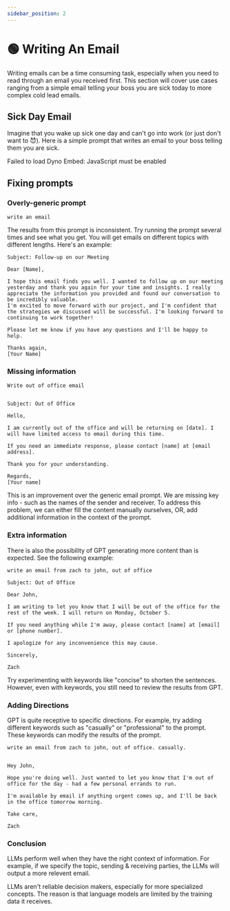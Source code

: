 ```yaml
---
sidebar_position: 2
---
```


# 🟢 Writing An Email

Writing emails can be a time consuming task, especially when you need to read through an email you received first. This section will cover use cases ranging from a simple email telling your boss you are sick today to more complex cold lead emails.

## Sick Day Email

Imagine that you wake up sick one day and can't go into work (or just don't want to 😈). Here is a simple prompt that writes an email to your boss telling them you are sick.

<div trydyno-embed="" openai-model="text-davinci-003" initial-prompt="My Name: Zach\nBoss's name: John\n\nWrite a humorous yet professional email to my boss saying that I will be out of office today since I am sick. \nBe concise and funny. Include a funny reason:" initial-response="Dear John,\n\nI'm writing to let you know that I will be out of office today. I know I'm supposed to be working, but I just couldn't resist the call of the siren song of the local donut shop. I'm sure you understand.\n\nI'll be back in the office tomorrow and will make up the time.\n\nThanks,\nZach" max-tokens="256" box-rows="10" model-temp="0.7" top-p="1">
    <noscript>Failed to load Dyno Embed: JavaScript must be enabled</noscript>
</div>

## Fixing prompts

### Overly-generic prompt

```
write an email
```

The results from this prompt is inconsistent. Try running the prompt several times and see what you get. You will get emails on different topics with different lengths. Here's an example:

```
Subject: Follow-up on our Meeting

Dear [Name],

I hope this email finds you well. I wanted to follow up on our meeting yesterday and thank you again for your time and insights. I really appreciate the information you provided and found our conversation to be incredibly valuable.
I'm excited to move forward with our project, and I'm confident that the strategies we discussed will be successful. I'm looking forward to continuing to work together!

Please let me know if you have any questions and I'll be happy to help.

Thanks again,
[Your Name]
```

### Missing information

```
Write out of office email


Subject: Out of Office

Hello,

I am currently out of the office and will be returning on [date]. I will have limited access to email during this time.

If you need an immediate response, please contact [name] at [email address].

Thank you for your understanding.

Regards,
[Your name]
```

This is an improvement over the generic email prompt. We are missing key info - such as the names of the sender and receiver. To address this problem, we can either fill the content manually ourselves, OR, add additional information in the context of the prompt.
### Extra information

There is also the possibility of GPT generating more content than is expected. See the following example:

```
write an email from zach to john, out of office

Subject: Out of Office

Dear John,

I am writing to let you know that I will be out of the office for the rest of the week. I will return on Monday, October 5.

If you need anything while I'm away, please contact [name] at [email] or [phone number].

I apologize for any inconvenience this may cause.

Sincerely,

Zach
```

Try experimenting with keywords like "concise" to shorten the sentences. However, even with keywords, you still need to review the results from GPT.

### Adding Directions
GPT is quite receptive to specific directions. For example, try adding different keywords such as "casually" or "professional" to the prompt. These keywords can modify the results of the prompt. 

```
write an email from zach to john, out of office. casually.


Hey John,

Hope you're doing well. Just wanted to let you know that I'm out of office for the day - had a few personal errands to run.

I'm available by email if anything urgent comes up, and I'll be back in the office tomorrow morning.

Take care,

Zach

```

### Conclusion

LLMs perform well when they have the right context of information. For example, if we specify the topic, sending & receiving parties, the LLMs will output a more relevent email.

LLMs aren't reliable decision makers, especially for more specialized concepts. The reason is that language models are limited by the training data it receives.

